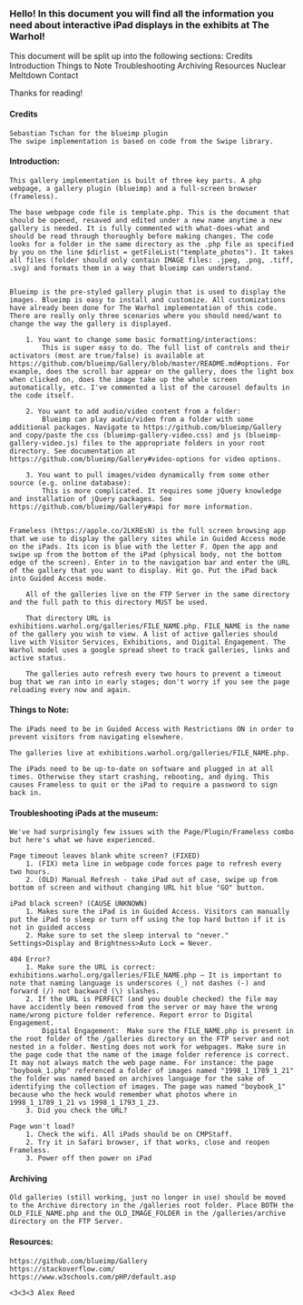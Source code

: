 ### Hello! In this document you will find all the information you need about interactive iPad displays in the exhibits at The Warhol!

This document will be split up into the following sections:
    Credits
    Introduction
    Things to Note
    Troubleshooting
    Archiving
    Resources
    Nuclear Meltdown Contact
    
Thanks for reading! 

#### Credits
    Sebastian Tschan for the blueimp plugin
    The swipe implementation is based on code from the Swipe library.
    
#### Introduction:
    This gallery implementation is built of three key parts. A php webpage, a gallery plugin (blueimp) and a full-screen browser (frameless).
    
    The base webpage code file is template.php. This is the document that should be opened, resaved and edited under a new name anytime a new gallery is needed. It is fully commented with what-does-what and should be read through thoroughly before making changes. The code looks for a folder in the same directory as the .php file as specified by you on the line $dirlist = getFileList("template_photos"). It takes all files (folder should only contain IMAGE files: .jpeg, .png, .tiff, .svg) and formats them in a way that blueimp can understand.
    
    
    Blueimp is the pre-styled gallery plugin that is used to display the images. Blueimp is easy to install and customize. All customizations have already been done for The Warhol implementation of this code. There are really only three scenarios where you should need/want to change the way the gallery is displayed.
        
        1. You want to change some basic formatting/interactions: 
            This is super easy to do. The full list of controls and their activators (most are true/false) is available at https://github.com/blueimp/Gallery/blob/master/README.md#options. For example, does the scroll bar appear on the gallery, does the light box when clicked on, does the image take up the whole screen automatically, etc. I've commented a list of the carousel defaults in the code itself.

        2. You want to add audio/video content from a folder:
            Blueimp can play audio/video from a folder with some additional packages. Navigate to https://github.com/blueimp/Gallery and copy/paste the css (blueimp-gallery-video.css) and js (blueimp-gallery-video.js) files to the appropriate folders in your root directory. See documentation at https://github.com/blueimp/Gallery#video-options for video options. 

        3. You want to pull images/video dynamically from some other source (e.g. online database): 
            This is more complicated. It requires some jQuery knowledge and installation of jQuery packages. See https://github.com/blueimp/Gallery#api for more information.
        
    
    Frameless (https://apple.co/2LKREsN) is the full screen browsing app that we use to display the gallery sites while in Guided Access mode on the iPads. Its icon is blue with the letter F. Open the app and swipe up from the bottom of the iPad (physical body, not the bottom edge of the screen). Enter in to the navigation bar and enter the URL of the gallery that you want to display. Hit go. Put the iPad back into Guided Access mode.
        
        All of the galleries live on the FTP Server in the same directory and the full path to this directory MUST be used.
        
        That directory URL is exhibitions.warhol.org/galleries/FILE_NAME.php. FILE_NAME is the name of the gallery you wish to view. A list of active galleries should live with Visitor Services, Exhibitions, and Digital Engagement. The Warhol model uses a google spread sheet to track galleries, links and active status.
        
        The galleries auto refresh every two hours to prevent a timeout bug that we ran into in early stages; don't worry if you see the page reloading every now and again. 
        

#### Things to Note:
    The iPads need to be in Guided Access with Restrictions ON in order to prevent visitors from navigating elsewhere.
    
    The galleries live at exhibitions.warhol.org/galleries/FILE_NAME.php.
    
    The iPads need to be up-to-date on software and plugged in at all times. Otherwise they start crashing, rebooting, and dying. This causes Frameless to quit or the iPad to require a password to sign back in.
    

#### Troubleshooting iPads at the museum:
    We've had surprisingly few issues with the Page/Plugin/Frameless combo but here's what we have experienced.
    
    Page timeout leaves blank white screen? (FIXED)
        1. (FIX) meta line in webpage code forces page to refresh every two hours.
        2. (OLD) Manual Refresh - take iPad out of case, swipe up from bottom of screen and without changing URL hit blue "GO" button.
    
    iPad black screen? (CAUSE UNKNOWN)
        1. Makes sure the iPad is in Guided Access. Visitors can manually put the iPad to sleep or turn off using the top hard button if it is not in guided access
        2. Make sure to set the sleep interval to "never." Settings>Display and Brightness>Auto Lock = Never.
        
    404 Error?
        1. Make sure the URL is correct: exhibitions.warhol.org/galleries/FILE_NAME.php – It is important to note that naming language is underscores (_) not dashes (-) and forward (/) not backward (\) slashes.
        2. If the URL is PERFECT (and you double checked) the file may have accidently been removed from the server or may have the wrong name/wrong picture folder reference. Report error to Digital Engagement. 
            Digital Engagement:  Make sure the FILE_NAME.php is present in the root folder of the /galleries directory on the FTP server and not nested in a folder. Nesting does not work for webpages. Make sure in the page code that the name of the image folder reference is correct. It may not always match the web page name. For instance: the page "boybook_1.php" referenced a folder of images named "1998_1_1789_1_21" the folder was named based on archives language for the sake of identifying the collection of images. The page was named "boybook_1" because who the heck would remember what photos where in 1998_1_1789_1_21 vs 1998_1_1793_1_23.
        3. Did you check the URL?
        
    Page won't load?
        1. Check the wifi. All iPads should be on CMPStaff.
        2. Try it in Safari browser, if that works, close and reopen Frameless. 
        3. Power off then power on iPad
    
        
#### Archiving    
    Old galleries (still working, just no longer in use) should be moved to the Archive directory in the /galleries root folder. Place BOTH the OLD_FILE_NAME.php and the OLD_IMAGE_FOLDER in the /galleries/archive directory on the FTP Server.

#### Resources:
    https://github.com/blueimp/Gallery
    https://stackoverflow.com/
    https://www.w3schools.com/pHP/default.asp
        
    <3<3<3 Alex Reed
